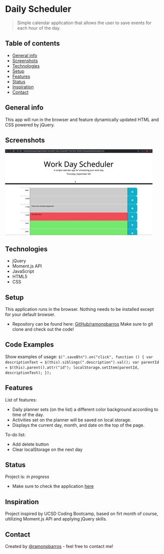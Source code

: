 # Daily Scheduler
> Simple calendar application that allows the user to save events for each hour of the day.

## Table of contents
* [General info](#general-info)
* [Screenshots](#screenshots)
* [Technologies](#technologies)
* [Setup](#setup)
* [Features](#features)
* [Status](#status)
* [Inspiration](#inspiration)
* [Contact](#contact)

## General info
This app will run in the browser and feature dynamically updated HTML and CSS powered by jQuery.

## Screenshots
![Example screenshot](./Assets/demo.gif)

## Technologies
* jQuery
* Moment.js API
* JavaScript
* HTML5
* CSS

## Setup
This application runs in the browser. Nothing needs to be installed except for your default browser.

* Repository can be found here: [GitHub/ramonpbarros](https://github.com/ramonpbarros/work-day-scheduler) Make sure to git clone and check out the code!

## Code Examples
Show examples of usage:
`$(".saveBtn").on("click", function () { var descriptionText = $(this).siblings(".description").val(); var parentId = $(this).parent().attr("id"); localStorage.setItem(parentId, descriptionText); });`

## Features
List of features:
* Daily planner sets (on the list) a different color background according to time of the day.
* Activities set on the planner will be saved on local storage.
* Displays the current day, month, and date on the top of the page.

To-do list:
* Add delete button
* Clear localStorage on the next day

## Status
Project is: _in progress_
* Make sure to check the application [here](https://ramonpbarros.github.io/work-day-scheduler/)

## Inspiration
Project inspired by UCSD Coding Bootcamp, based on firt month of course, ultilizing Moment.js API and applying jQuery skills.

## Contact
Created by [@ramonpbarros](https://github.com/ramonpbarros) - feel free to contact me!